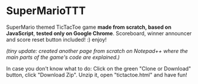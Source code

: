 # SuperMarioTTT
SuperMario themed TicTacToe game **made from scratch, based on JavaScript**, **tested only on Google Chrome**.
Scoreboard, winner announcer and score reset button included! :)
enjoy!

*(tiny update: created another page from scratch on Notepad++ where the main parts of the game's code are explained.)*

In case you don't know what to do: Click on the green "Clone or Download" button, click "Download Zip". Unzip it, open "tictactoe.html" and have fun!
